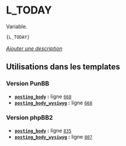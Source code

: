 # L_TODAY


Variable.

```html
{L_TODAY}
```

[*Ajouter une description*](https://fa-tvars.appspot.com/var/L_TODAY)

## Utilisations dans les templates

### Version PunBB
* __[`posting_body`](../tpl/var/punbb/posting_body.md#readme) :__ ligne [`668`](../tpl/src/punbb/posting_body.tpl#L668)
* __[`posting_body_wysiwyg`](../tpl/var/punbb/posting_body_wysiwyg.md#readme) :__ ligne [`668`](../tpl/src/punbb/posting_body_wysiwyg.tpl#L668)

### Version phpBB2
* __[`posting_body`](../tpl/var/subsilver/posting_body.md#readme) :__ ligne [`835`](../tpl/src/subsilver/posting_body.tpl#L835)
* __[`posting_body_wysiwyg`](../tpl/var/subsilver/posting_body_wysiwyg.md#readme) :__ ligne [`807`](../tpl/src/subsilver/posting_body_wysiwyg.tpl#L807)